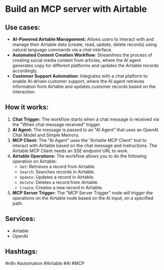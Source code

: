 # Build an MCP server with Airtable

## Use cases:

- **AI-Powered Airtable Management:** Allows users to interact with and manage their Airtable data (create, read, update, delete records) using natural language commands via a chat interface.
- **Automated Content Creation Workflow:** Streamlines the process of creating social media content from articles, where the AI agent generates copy for different platforms and updates the Airtable records accordingly.
- **Customer Support Automation:** Integrates with a chat platform to enable AI-driven customer support, where the AI agent retrieves information from Airtable and updates customer records based on the interaction.

## How it works:

1.  **Chat Trigger:** The workflow starts when a chat message is received via the "When chat message received" trigger.
2.  **AI Agent:** The message is passed to an "AI Agent" that uses an OpenAI Chat Model and Simple Memory.
3.  **MCP Client:** The "AI Agent" uses the "Airtable MCP Client" tool to interact with Airtable based on the chat message and instructions. The Airtable MCP Client needs an SSE endpoint URL to work.
4.  **Airtable Operations:** The workflow allows you to do the following operation on Airtable:
    *   `Get`: Retrieves a record from Airtable.
    *   `Search`: Searches records in Airtable.
    *   `Update`: Updates a record in Airtable.
    *   `Delete`: Deletes a record from Airtable.
    *   `Create`: Creates a new record in Airtable.
5.  **MCP Server Trigger:** The "MCP Server Trigger" node will trigger the operations on the Airtable node based on the AI input, on a specified path.

## Services:

*   Airtable
*   OpenAI

## Hashtags:

#n8n #automation #Airtable #AI #MCP
